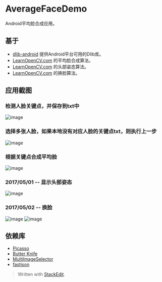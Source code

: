 
AverageFaceDemo
===================================
Android平均脸合成应用。
  
基于 
----------------------------------- 
* [dlib-android](https://github.com/tzutalin/dlib-android) 提供Android平台可用的Dlib库。
* [LearnOpenCV.com](http://www.learnopencv.com/average-face-opencv-c-python-tutorial/) 的平均脸合成算法。
* [LearnOpenCV.com](http://www.learnopencv.com/head-pose-estimation-using-opencv-and-dlib/) 的头部姿态算法。
* [LearnOpenCV.com](http://www.learnopencv.com/face-swap-using-opencv-c-python/) 的换脸算法。

应用截图 
-----------------------------------
### 检测人脸关键点，并保存到txt中
![image](https://github.com/SimonCherryGZ/AverageFaceDemo/raw/master/screenshots/1.png)
### 选择多张人脸，如果本地没有对应人脸的关键点txt，则执行上一步
![image](https://github.com/SimonCherryGZ/AverageFaceDemo/raw/master/screenshots/2.png)
### 根据关键点合成平均脸
![image](https://github.com/SimonCherryGZ/AverageFaceDemo/raw/master/screenshots/3.png)
### 2017/05/01 -- 显示头部姿态
![image](https://github.com/SimonCherryGZ/AverageFaceDemo/raw/master/screenshots/4.png)
### 2017/05/02 -- 换脸
![image](https://github.com/SimonCherryGZ/AverageFaceDemo/raw/master/screenshots/5.png)
![image](https://github.com/SimonCherryGZ/AverageFaceDemo/raw/master/screenshots/6.png)

依赖库 
-----------------------------------  
  * [Picasso](https://github.com/square/picasso)
  * [Butter Knife](https://github.com/JakeWharton/butterknife)
  * [MultiImageSelector](https://github.com/lovetuzitong/MultiImageSelector)
  * [fastjson](https://github.com/alibaba/fastjson)


> Written with [StackEdit](https://stackedit.io/).
